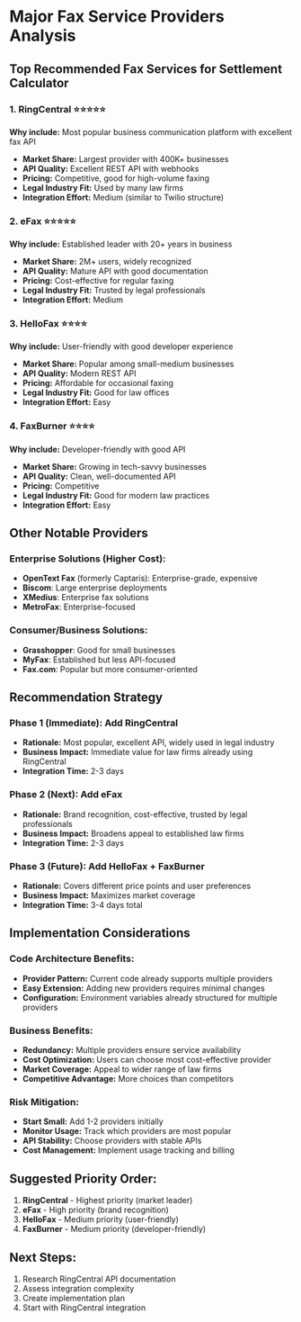 # Major Fax Service Providers Analysis

## Top Recommended Fax Services for Settlement Calculator

### 1. **RingCentral** ⭐⭐⭐⭐⭐
**Why include:** Most popular business communication platform with excellent fax API
- **Market Share:** Largest provider with 400K+ businesses
- **API Quality:** Excellent REST API with webhooks
- **Pricing:** Competitive, good for high-volume faxing
- **Legal Industry Fit:** Used by many law firms
- **Integration Effort:** Medium (similar to Twilio structure)

### 2. **eFax** ⭐⭐⭐⭐⭐
**Why include:** Established leader with 20+ years in business
- **Market Share:** 2M+ users, widely recognized
- **API Quality:** Mature API with good documentation
- **Pricing:** Cost-effective for regular faxing
- **Legal Industry Fit:** Trusted by legal professionals
- **Integration Effort:** Medium

### 3. **HelloFax** ⭐⭐⭐⭐
**Why include:** User-friendly with good developer experience
- **Market Share:** Popular among small-medium businesses
- **API Quality:** Modern REST API
- **Pricing:** Affordable for occasional faxing
- **Legal Industry Fit:** Good for law offices
- **Integration Effort:** Easy

### 4. **FaxBurner** ⭐⭐⭐⭐
**Why include:** Developer-friendly with good API
- **Market Share:** Growing in tech-savvy businesses
- **API Quality:** Clean, well-documented API
- **Pricing:** Competitive
- **Legal Industry Fit:** Good for modern law practices
- **Integration Effort:** Easy

## Other Notable Providers

### Enterprise Solutions (Higher Cost):
- **OpenText Fax** (formerly Captaris): Enterprise-grade, expensive
- **Biscom**: Large enterprise deployments
- **XMedius**: Enterprise fax solutions
- **MetroFax**: Enterprise-focused

### Consumer/Business Solutions:
- **Grasshopper**: Good for small businesses
- **MyFax**: Established but less API-focused
- **Fax.com**: Popular but more consumer-oriented

## Recommendation Strategy

### Phase 1 (Immediate): Add RingCentral
- **Rationale:** Most popular, excellent API, widely used in legal industry
- **Business Impact:** Immediate value for law firms already using RingCentral
- **Integration Time:** 2-3 days

### Phase 2 (Next): Add eFax
- **Rationale:** Brand recognition, cost-effective, trusted by legal professionals
- **Business Impact:** Broadens appeal to established law firms
- **Integration Time:** 2-3 days

### Phase 3 (Future): Add HelloFax + FaxBurner
- **Rationale:** Covers different price points and user preferences
- **Business Impact:** Maximizes market coverage
- **Integration Time:** 3-4 days total

## Implementation Considerations

### Code Architecture Benefits:
- **Provider Pattern:** Current code already supports multiple providers
- **Easy Extension:** Adding new providers requires minimal changes
- **Configuration:** Environment variables already structured for multiple providers

### Business Benefits:
- **Redundancy:** Multiple providers ensure service availability
- **Cost Optimization:** Users can choose most cost-effective provider
- **Market Coverage:** Appeal to wider range of law firms
- **Competitive Advantage:** More choices than competitors

### Risk Mitigation:
- **Start Small:** Add 1-2 providers initially
- **Monitor Usage:** Track which providers are most popular
- **API Stability:** Choose providers with stable APIs
- **Cost Management:** Implement usage tracking and billing

## Suggested Priority Order:

1. **RingCentral** - Highest priority (market leader)
2. **eFax** - High priority (brand recognition)
3. **HelloFax** - Medium priority (user-friendly)
4. **FaxBurner** - Medium priority (developer-friendly)

## Next Steps:
1. Research RingCentral API documentation
2. Assess integration complexity
3. Create implementation plan
4. Start with RingCentral integration